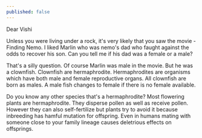 ```yaml
---
published: false
---
```

Dear Vishi

Unless you were living under a rock, it's very likely that you saw the movie - Finding Nemo. I liked Marlin who was nemo's dad who faught against the odds to recover his son. Can you tell me if his dad was a female or a male?

That's a silly question. Of course Marlin was male in the movie. But he was a clownfish. Clownfish are hermaphrodite. Hermaphrodites are organisms which have both male and female reproductive organs. All clownfish are born as males. A male fish changes to female if there is no female available. 

Do you know any other species that's a hermaphrodite? Most flowering plants are hermaphrodite. They disperse pollen as well as receive pollen. However they can also self-fertilize but plants try to avoid it because inbreeding has hamful mutation for offspring. Even in humans mating with someone close to your family lineage causes deletrious effects on offsprings.



